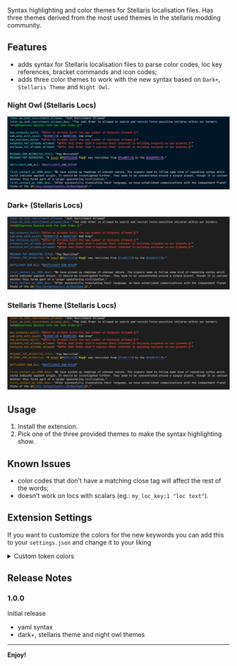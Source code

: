 Syntax highlighting and color themes for Stellaris localisation files. Has three themes derived from the most used themes in the stellaris modding community.

## Features

- adds syntax for Stellaris localisation files to parse color codes, loc key references, bracket commands and icon codes;
- adds three color themes to work with the new syntax based on `Dark+`, `Stellaris Theme` and `Night Owl`.

### Night Owl (Stellaris Locs)

![Night Owl theme with Stellaris Locs](https://github.com/The24thDS/stellaris-yaml/raw/HEAD/images/nightowl.jpg)

### Dark+ (Stellaris Locs)

![Dark+ theme with Stellaris Locs](https://github.com/The24thDS/stellaris-yaml/raw/HEAD/images/darkplus.jpg)

### Stellaris Theme (Stellaris Locs)

![Stellaris Theme with Stellaris Locs](https://github.com/The24thDS/stellaris-yaml/raw/HEAD/images/stellaristheme.jpg)

## Usage

1. Install the extension.
2. Pick one of the three provided themes to make the syntax highlighting show.

## Known Issues

- color codes that don't have a matching close tag will affect the rest of the words;
- doesn't work on locs with scalars (eg.: `my_loc_key:1 "loc text"`).

## Extension Settings

If you want to customize the colors for the new keywords you can add this to your `settings.json` and change it to your liking

<details>
  <summary>Custom token colors</summary>

```json
  "editor.tokenColorCustomizations": {
    "textMateRules": [
      {
        "scope": "string.quoted.double.yaml",
        "settings": {
          "foreground": "#d9d9d9",
        }
      },
      {
        "scope": [
          "keyword.bracket-command.stellaris.yml",
          "keyword.loc-key.stellaris.yml"
        ],
        "settings": {
          "fontStyle": "underline",
        }
      },
      {
        "scope": "keyword.icon-code.stellaris.yml",
        "settings": {
          "fontStyle": "underline italic",
          "foreground": "#c0b235"
        }
      },
      {
        "scope": "keyword.color-code.w.stellaris.yml",
        "settings": {
          "foreground": "#dcdcdc",
          "fontStyle": "bold"
        }
      },
      {
        "scope": "keyword.color-code.t.stellaris.yml",
        "settings": {
          "foreground": "#d9d9d9",
          "fontStyle": "bold"
        }
      },
      {
        "scope": "keyword.color-code.l.stellaris.yml",
        "settings": {
          "foreground": "#9e8f75",
          "fontStyle": "bold"
        }
      },
      {
        "scope": "keyword.color-code.p.stellaris.yml",
        "settings": {
          "foreground": "#bf5e5e",
          "fontStyle": "bold"
        }
      },
      {
        "scope": "keyword.color-code.r.stellaris.yml",
        "settings": {
          "foreground": "#d2483b",
          "fontStyle": "bold"
        }
      },
      {
        "scope": "keyword.color-code.s.stellaris.yml",
        "settings": {
          "foreground": "#b07921",
          "fontStyle": "bold"
        }
      },
      {
        "scope": "keyword.color-code.h.stellaris.yml",
        "settings": {
          "foreground": "#d69123",
          "fontStyle": "bold"
        }
      },
      {
        "scope": "keyword.color-code.y.stellaris.yml",
        "settings": {
          "foreground": "#d2d62c",
          "fontStyle": "bold"
        }
      },
      {
        "scope": "keyword.color-code.g.stellaris.yml",
        "settings": {
          "foreground": "#23bf20",
          "fontStyle": "bold"
        }
      },
      {
        "scope": "keyword.color-code.e.stellaris.yml",
        "settings": {
          "foreground": "#73d9b0",
          "fontStyle": "bold"
        }
      },
      {
        "scope": "keyword.color-code.b.stellaris.yml",
        "settings": {
          "foreground": "#2b8ed9",
          "fontStyle": "bold"
        }
      },
      {
        "scope": "keyword.color-code.m.stellaris.yml",
        "settings": {
          "foreground": "#8b2dcb",
          "fontStyle": "bold"
        }
      },
    ],
  },
```

</details>

## Release Notes

### 1.0.0

Initial release

- yaml syntax
- dark+, stellaris theme and night owl themes

---

**Enjoy!**
